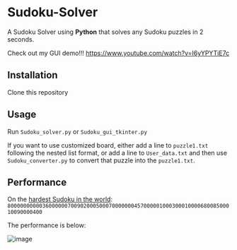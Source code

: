 # Sudoku-Solver
A Sudoku Solver using **Python** that solves any Sudoku puzzles in 2 seconds.

Check out my GUI demo!!! https://www.youtube.com/watch?v=I6yYPYTiE7c

## Installation
Clone this repository

## Usage
Run ```Sudoku_solver.py``` or ```Sudoku_gui_tkinter.py```

If you want to use customized board, either add a line to ```puzzle1.txt``` following the nested list format, or add a line to ```User_data.txt``` and then use ```Sudoku_converter.py``` to convert that puzzle into the `puzzle1.txt`.

## Performance
On the [hardest Sudoku in the world](https://www.telegraph.co.uk/news/science/science-news/9359579/Worlds-hardest-sudoku-can-you-crack-it.html):
`800000000003600000070090200050007000000045700000100030001000068008500010090000400`

The performance is below:

![image](https://user-images.githubusercontent.com/76851428/111085672-981efc00-84d5-11eb-929b-27f7bf0febab.png)


